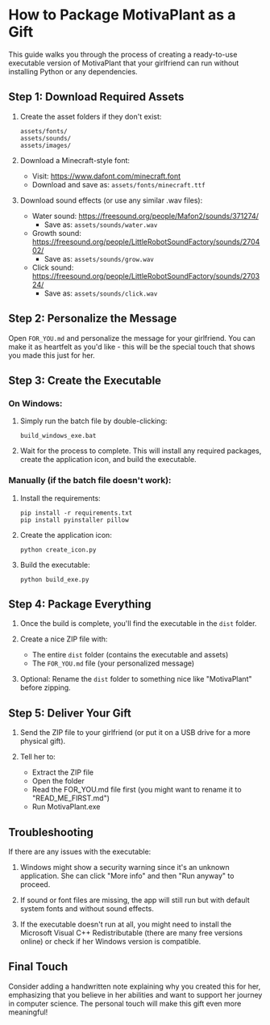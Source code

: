 # How to Package MotivaPlant as a Gift

This guide walks you through the process of creating a ready-to-use executable version of MotivaPlant that your girlfriend can run without installing Python or any dependencies.

## Step 1: Download Required Assets

1. Create the asset folders if they don't exist:
   ```
   assets/fonts/
   assets/sounds/
   assets/images/
   ```

2. Download a Minecraft-style font:
   - Visit: https://www.dafont.com/minecraft.font
   - Download and save as: `assets/fonts/minecraft.ttf`

3. Download sound effects (or use any similar .wav files):
   - Water sound: https://freesound.org/people/Mafon2/sounds/371274/
     - Save as: `assets/sounds/water.wav`
   - Growth sound: https://freesound.org/people/LittleRobotSoundFactory/sounds/270402/
     - Save as: `assets/sounds/grow.wav`
   - Click sound: https://freesound.org/people/LittleRobotSoundFactory/sounds/270324/
     - Save as: `assets/sounds/click.wav`

## Step 2: Personalize the Message

Open `FOR_YOU.md` and personalize the message for your girlfriend. You can make it as heartfelt as you'd like - this will be the special touch that shows you made this just for her.

## Step 3: Create the Executable

### On Windows:

1. Simply run the batch file by double-clicking:
   ```
   build_windows_exe.bat
   ```

2. Wait for the process to complete. This will install any required packages, create the application icon, and build the executable.

### Manually (if the batch file doesn't work):

1. Install the requirements:
   ```
   pip install -r requirements.txt
   pip install pyinstaller pillow
   ```

2. Create the application icon:
   ```
   python create_icon.py
   ```

3. Build the executable:
   ```
   python build_exe.py
   ```

## Step 4: Package Everything

1. Once the build is complete, you'll find the executable in the `dist` folder.

2. Create a nice ZIP file with:
   - The entire `dist` folder (contains the executable and assets)
   - The `FOR_YOU.md` file (your personalized message)

3. Optional: Rename the `dist` folder to something nice like "MotivaPlant" before zipping.

## Step 5: Deliver Your Gift

1. Send the ZIP file to your girlfriend (or put it on a USB drive for a more physical gift).

2. Tell her to:
   - Extract the ZIP file
   - Open the folder
   - Read the FOR_YOU.md file first (you might want to rename it to "READ_ME_FIRST.md")
   - Run MotivaPlant.exe

## Troubleshooting

If there are any issues with the executable:

1. Windows might show a security warning since it's an unknown application. She can click "More info" and then "Run anyway" to proceed.

2. If sound or font files are missing, the app will still run but with default system fonts and without sound effects.

3. If the executable doesn't run at all, you might need to install the Microsoft Visual C++ Redistributable (there are many free versions online) or check if her Windows version is compatible.

## Final Touch

Consider adding a handwritten note explaining why you created this for her, emphasizing that you believe in her abilities and want to support her journey in computer science. The personal touch will make this gift even more meaningful!